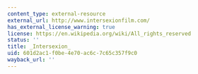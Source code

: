 ```yaml
---
content_type: external-resource
external_url: http://www.intersexionfilm.com/
has_external_license_warning: true
license: https://en.wikipedia.org/wiki/All_rights_reserved
status: ''
title: _Intersexion_
uid: 601d2ac1-f0be-4e70-ac6c-7c65c357f9c0
wayback_url: ''
---
```

